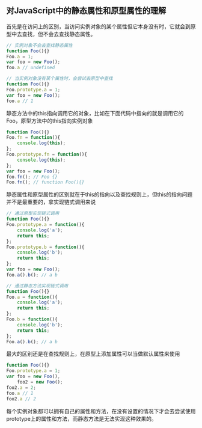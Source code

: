 ## 对JavaScript中的静态属性和原型属性的理解

首先是在访问上的区别，当访问实例对象的某个属性但它本身没有时，它就会到原型中去查找，但不会去查找静态属性。

```javascript
// 实例对象不会去查找静态属性
function Foo(){}
Foo.a = 1;
var foo = new Foo();
foo.a // undefined

// 当实例对象没有某个属性时，会尝试去原型中查找
function Foo(){}
Foo.prototype.a = 1;
var foo = new Foo();
foo.a // 1
```

静态方法中的this指向调用它的对象，比如在下面代码中指向的就是调用它的Foo，原型方法中的this指向实例对象

```javascript
function Foo(){}
Foo.fn = function(){
	console.log(this);
};
Foo.prototype.fn = function(){
	console.log(this);
};
var foo = new Foo();
foo.fn(); // Foo {}
Foo.fn(); // function Foo(){}
```

静态属性和原型属性的区别就在于this的指向以及查找规则上，但this的指向问题并不是最重要的，拿实现链式调用来说

```javascript
// 通过原型实现链式调用
function Foo(){}
Foo.prototype.a = function(){
	console.log('a');
	return this;
};
Foo.prototype.b = function(){
	console.log('b');
	return this;
};
var foo = new Foo();
foo.a().b(); // a b

// 通过静态方法实现链式调用
function Foo(){}
Foo.a = function(){
	console.log('a');
	return this;
};
Foo.b = function(){
	console.log('b');
	return this;
};
Foo.a().b(); // a b
```

最大的区别还是在查找规则上，在原型上添加属性可以当做默认属性来使用

```javascript
function Foo(){}
Foo.prototype.a = 1;
var foo = new Foo(),
	foo2 = new Foo();
foo2.a = 2;
foo.a // 1
foo2.a // 2
```

每个实例对象都可以拥有自己的属性和方法，在没有设置的情况下才会去尝试使用prototype上的属性和方法，而静态方法是无法实现这种效果的。







